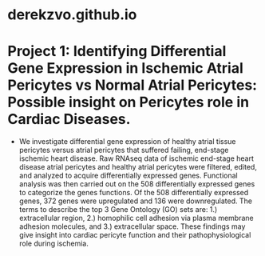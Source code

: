 # derekzvo.github.io

# Project 1: Identifying Differential Gene Expression in Ischemic Atrial Pericytes vs Normal Atrial Pericytes: Possible insight on Pericytes role in Cardiac Diseases.
* We investigate differential gene expression of healthy atrial tissue pericytes versus atrial pericytes that suffered failing, end-stage ischemic heart disease. Raw RNAseq data of ischemic end-stage heart disease atrial pericytes and healthy atrial pericytes were filtered, edited, and analyzed to acquire differentially expressed genes. Functional analysis was then carried out on the 508 differentially expressed genes to categorize the genes functions. Of the 508 differentially expressed genes, 372 genes were upregulated and 136 were downregulated. The terms to describe the top 3 Gene Ontology (GO) sets are: 1.) extracellular region, 2.) homophilic cell adhesion via plasma membrane adhesion molecules, and 3.) extracellular space. These findings may give insight into cardiac pericyte function and their pathophysiological role during ischemia.
